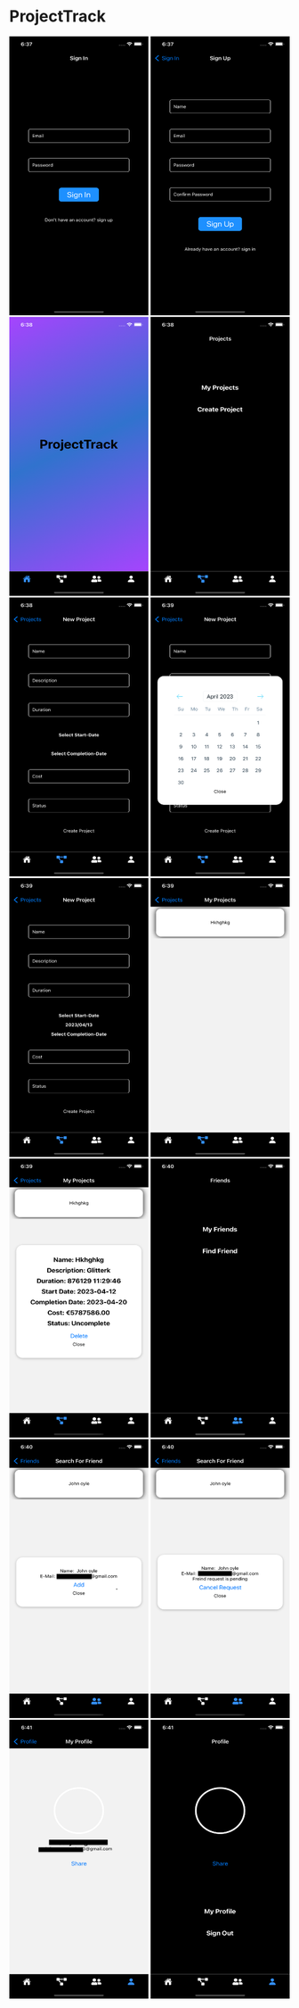 # ProjectTrack

<img src="DemoImages/1.png" width="250" height="500">
<img src="DemoImages/2.png" width="250" height="500">
<img src="DemoImages/3.png" width="250" height="500">
<img src="DemoImages/4.png" width="250" height="500">
<img src="DemoImages/5.png" width="250" height="500">
<img src="DemoImages/6.png" width="250" height="500">
<img src="DemoImages/7.png" width="250" height="500">
<img src="DemoImages/8.png" width="250" height="500">
<img src="DemoImages/9.png" width="250" height="500">
<img src="DemoImages/10.png" width="250" height="500">
<img src="DemoImages/11.png" width="250" height="500">
<img src="DemoImages/12.png" width="250" height="500">
<img src="DemoImages/13.png" width="250" height="500">
<img src="DemoImages/14.png" width="250" height="500">
